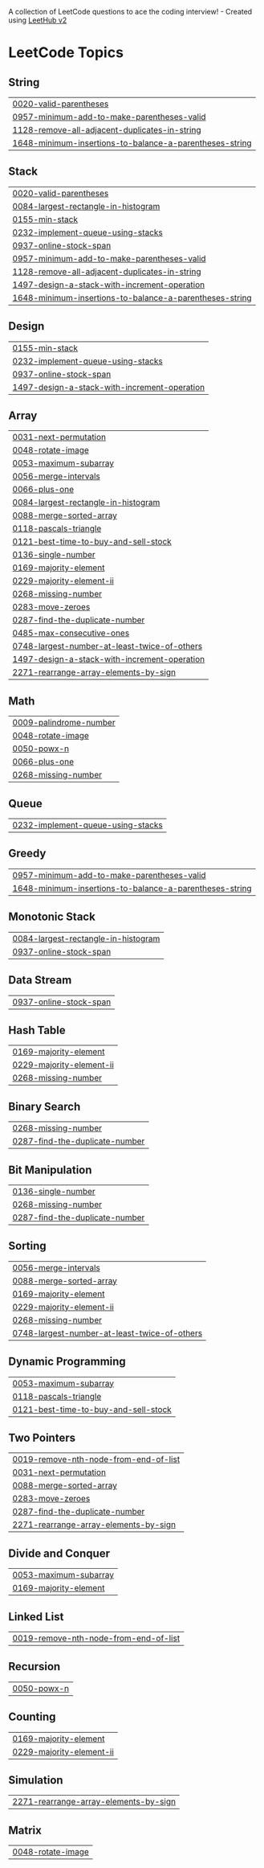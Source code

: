 A collection of LeetCode questions to ace the coding interview! - Created using [LeetHub v2](https://github.com/arunbhardwaj/LeetHub-2.0)
<!---LeetCode Topics Start-->
# LeetCode Topics
## String
|  |
| ------- |
| [0020-valid-parentheses](https://github.com/arnavsawant9/leetcode_submissions/tree/master/0020-valid-parentheses) |
| [0957-minimum-add-to-make-parentheses-valid](https://github.com/arnavsawant9/leetcode_submissions/tree/master/0957-minimum-add-to-make-parentheses-valid) |
| [1128-remove-all-adjacent-duplicates-in-string](https://github.com/arnavsawant9/leetcode_submissions/tree/master/1128-remove-all-adjacent-duplicates-in-string) |
| [1648-minimum-insertions-to-balance-a-parentheses-string](https://github.com/arnavsawant9/leetcode_submissions/tree/master/1648-minimum-insertions-to-balance-a-parentheses-string) |
## Stack
|  |
| ------- |
| [0020-valid-parentheses](https://github.com/arnavsawant9/leetcode_submissions/tree/master/0020-valid-parentheses) |
| [0084-largest-rectangle-in-histogram](https://github.com/arnavsawant9/leetcode_submissions/tree/master/0084-largest-rectangle-in-histogram) |
| [0155-min-stack](https://github.com/arnavsawant9/leetcode_submissions/tree/master/0155-min-stack) |
| [0232-implement-queue-using-stacks](https://github.com/arnavsawant9/leetcode_submissions/tree/master/0232-implement-queue-using-stacks) |
| [0937-online-stock-span](https://github.com/arnavsawant9/leetcode_submissions/tree/master/0937-online-stock-span) |
| [0957-minimum-add-to-make-parentheses-valid](https://github.com/arnavsawant9/leetcode_submissions/tree/master/0957-minimum-add-to-make-parentheses-valid) |
| [1128-remove-all-adjacent-duplicates-in-string](https://github.com/arnavsawant9/leetcode_submissions/tree/master/1128-remove-all-adjacent-duplicates-in-string) |
| [1497-design-a-stack-with-increment-operation](https://github.com/arnavsawant9/leetcode_submissions/tree/master/1497-design-a-stack-with-increment-operation) |
| [1648-minimum-insertions-to-balance-a-parentheses-string](https://github.com/arnavsawant9/leetcode_submissions/tree/master/1648-minimum-insertions-to-balance-a-parentheses-string) |
## Design
|  |
| ------- |
| [0155-min-stack](https://github.com/arnavsawant9/leetcode_submissions/tree/master/0155-min-stack) |
| [0232-implement-queue-using-stacks](https://github.com/arnavsawant9/leetcode_submissions/tree/master/0232-implement-queue-using-stacks) |
| [0937-online-stock-span](https://github.com/arnavsawant9/leetcode_submissions/tree/master/0937-online-stock-span) |
| [1497-design-a-stack-with-increment-operation](https://github.com/arnavsawant9/leetcode_submissions/tree/master/1497-design-a-stack-with-increment-operation) |
## Array
|  |
| ------- |
| [0031-next-permutation](https://github.com/arnavsawant9/leetcode_submissions/tree/master/0031-next-permutation) |
| [0048-rotate-image](https://github.com/arnavsawant9/leetcode_submissions/tree/master/0048-rotate-image) |
| [0053-maximum-subarray](https://github.com/arnavsawant9/leetcode_submissions/tree/master/0053-maximum-subarray) |
| [0056-merge-intervals](https://github.com/arnavsawant9/leetcode_submissions/tree/master/0056-merge-intervals) |
| [0066-plus-one](https://github.com/arnavsawant9/leetcode_submissions/tree/master/0066-plus-one) |
| [0084-largest-rectangle-in-histogram](https://github.com/arnavsawant9/leetcode_submissions/tree/master/0084-largest-rectangle-in-histogram) |
| [0088-merge-sorted-array](https://github.com/arnavsawant9/leetcode_submissions/tree/master/0088-merge-sorted-array) |
| [0118-pascals-triangle](https://github.com/arnavsawant9/leetcode_submissions/tree/master/0118-pascals-triangle) |
| [0121-best-time-to-buy-and-sell-stock](https://github.com/arnavsawant9/leetcode_submissions/tree/master/0121-best-time-to-buy-and-sell-stock) |
| [0136-single-number](https://github.com/arnavsawant9/leetcode_submissions/tree/master/0136-single-number) |
| [0169-majority-element](https://github.com/arnavsawant9/leetcode_submissions/tree/master/0169-majority-element) |
| [0229-majority-element-ii](https://github.com/arnavsawant9/leetcode_submissions/tree/master/0229-majority-element-ii) |
| [0268-missing-number](https://github.com/arnavsawant9/leetcode_submissions/tree/master/0268-missing-number) |
| [0283-move-zeroes](https://github.com/arnavsawant9/leetcode_submissions/tree/master/0283-move-zeroes) |
| [0287-find-the-duplicate-number](https://github.com/arnavsawant9/leetcode_submissions/tree/master/0287-find-the-duplicate-number) |
| [0485-max-consecutive-ones](https://github.com/arnavsawant9/leetcode_submissions/tree/master/0485-max-consecutive-ones) |
| [0748-largest-number-at-least-twice-of-others](https://github.com/arnavsawant9/leetcode_submissions/tree/master/0748-largest-number-at-least-twice-of-others) |
| [1497-design-a-stack-with-increment-operation](https://github.com/arnavsawant9/leetcode_submissions/tree/master/1497-design-a-stack-with-increment-operation) |
| [2271-rearrange-array-elements-by-sign](https://github.com/arnavsawant9/leetcode_submissions/tree/master/2271-rearrange-array-elements-by-sign) |
## Math
|  |
| ------- |
| [0009-palindrome-number](https://github.com/arnavsawant9/leetcode_submissions/tree/master/0009-palindrome-number) |
| [0048-rotate-image](https://github.com/arnavsawant9/leetcode_submissions/tree/master/0048-rotate-image) |
| [0050-powx-n](https://github.com/arnavsawant9/leetcode_submissions/tree/master/0050-powx-n) |
| [0066-plus-one](https://github.com/arnavsawant9/leetcode_submissions/tree/master/0066-plus-one) |
| [0268-missing-number](https://github.com/arnavsawant9/leetcode_submissions/tree/master/0268-missing-number) |
## Queue
|  |
| ------- |
| [0232-implement-queue-using-stacks](https://github.com/arnavsawant9/leetcode_submissions/tree/master/0232-implement-queue-using-stacks) |
## Greedy
|  |
| ------- |
| [0957-minimum-add-to-make-parentheses-valid](https://github.com/arnavsawant9/leetcode_submissions/tree/master/0957-minimum-add-to-make-parentheses-valid) |
| [1648-minimum-insertions-to-balance-a-parentheses-string](https://github.com/arnavsawant9/leetcode_submissions/tree/master/1648-minimum-insertions-to-balance-a-parentheses-string) |
## Monotonic Stack
|  |
| ------- |
| [0084-largest-rectangle-in-histogram](https://github.com/arnavsawant9/leetcode_submissions/tree/master/0084-largest-rectangle-in-histogram) |
| [0937-online-stock-span](https://github.com/arnavsawant9/leetcode_submissions/tree/master/0937-online-stock-span) |
## Data Stream
|  |
| ------- |
| [0937-online-stock-span](https://github.com/arnavsawant9/leetcode_submissions/tree/master/0937-online-stock-span) |
## Hash Table
|  |
| ------- |
| [0169-majority-element](https://github.com/arnavsawant9/leetcode_submissions/tree/master/0169-majority-element) |
| [0229-majority-element-ii](https://github.com/arnavsawant9/leetcode_submissions/tree/master/0229-majority-element-ii) |
| [0268-missing-number](https://github.com/arnavsawant9/leetcode_submissions/tree/master/0268-missing-number) |
## Binary Search
|  |
| ------- |
| [0268-missing-number](https://github.com/arnavsawant9/leetcode_submissions/tree/master/0268-missing-number) |
| [0287-find-the-duplicate-number](https://github.com/arnavsawant9/leetcode_submissions/tree/master/0287-find-the-duplicate-number) |
## Bit Manipulation
|  |
| ------- |
| [0136-single-number](https://github.com/arnavsawant9/leetcode_submissions/tree/master/0136-single-number) |
| [0268-missing-number](https://github.com/arnavsawant9/leetcode_submissions/tree/master/0268-missing-number) |
| [0287-find-the-duplicate-number](https://github.com/arnavsawant9/leetcode_submissions/tree/master/0287-find-the-duplicate-number) |
## Sorting
|  |
| ------- |
| [0056-merge-intervals](https://github.com/arnavsawant9/leetcode_submissions/tree/master/0056-merge-intervals) |
| [0088-merge-sorted-array](https://github.com/arnavsawant9/leetcode_submissions/tree/master/0088-merge-sorted-array) |
| [0169-majority-element](https://github.com/arnavsawant9/leetcode_submissions/tree/master/0169-majority-element) |
| [0229-majority-element-ii](https://github.com/arnavsawant9/leetcode_submissions/tree/master/0229-majority-element-ii) |
| [0268-missing-number](https://github.com/arnavsawant9/leetcode_submissions/tree/master/0268-missing-number) |
| [0748-largest-number-at-least-twice-of-others](https://github.com/arnavsawant9/leetcode_submissions/tree/master/0748-largest-number-at-least-twice-of-others) |
## Dynamic Programming
|  |
| ------- |
| [0053-maximum-subarray](https://github.com/arnavsawant9/leetcode_submissions/tree/master/0053-maximum-subarray) |
| [0118-pascals-triangle](https://github.com/arnavsawant9/leetcode_submissions/tree/master/0118-pascals-triangle) |
| [0121-best-time-to-buy-and-sell-stock](https://github.com/arnavsawant9/leetcode_submissions/tree/master/0121-best-time-to-buy-and-sell-stock) |
## Two Pointers
|  |
| ------- |
| [0019-remove-nth-node-from-end-of-list](https://github.com/arnavsawant9/leetcode_submissions/tree/master/0019-remove-nth-node-from-end-of-list) |
| [0031-next-permutation](https://github.com/arnavsawant9/leetcode_submissions/tree/master/0031-next-permutation) |
| [0088-merge-sorted-array](https://github.com/arnavsawant9/leetcode_submissions/tree/master/0088-merge-sorted-array) |
| [0283-move-zeroes](https://github.com/arnavsawant9/leetcode_submissions/tree/master/0283-move-zeroes) |
| [0287-find-the-duplicate-number](https://github.com/arnavsawant9/leetcode_submissions/tree/master/0287-find-the-duplicate-number) |
| [2271-rearrange-array-elements-by-sign](https://github.com/arnavsawant9/leetcode_submissions/tree/master/2271-rearrange-array-elements-by-sign) |
## Divide and Conquer
|  |
| ------- |
| [0053-maximum-subarray](https://github.com/arnavsawant9/leetcode_submissions/tree/master/0053-maximum-subarray) |
| [0169-majority-element](https://github.com/arnavsawant9/leetcode_submissions/tree/master/0169-majority-element) |
## Linked List
|  |
| ------- |
| [0019-remove-nth-node-from-end-of-list](https://github.com/arnavsawant9/leetcode_submissions/tree/master/0019-remove-nth-node-from-end-of-list) |
## Recursion
|  |
| ------- |
| [0050-powx-n](https://github.com/arnavsawant9/leetcode_submissions/tree/master/0050-powx-n) |
## Counting
|  |
| ------- |
| [0169-majority-element](https://github.com/arnavsawant9/leetcode_submissions/tree/master/0169-majority-element) |
| [0229-majority-element-ii](https://github.com/arnavsawant9/leetcode_submissions/tree/master/0229-majority-element-ii) |
## Simulation
|  |
| ------- |
| [2271-rearrange-array-elements-by-sign](https://github.com/arnavsawant9/leetcode_submissions/tree/master/2271-rearrange-array-elements-by-sign) |
## Matrix
|  |
| ------- |
| [0048-rotate-image](https://github.com/arnavsawant9/leetcode_submissions/tree/master/0048-rotate-image) |
<!---LeetCode Topics End-->